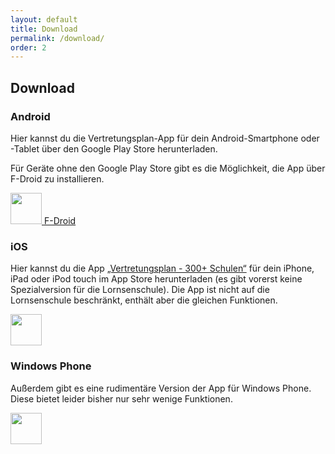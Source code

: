 ```yaml
---
layout: default
title: Download
permalink: /download/
order: 2
---
```


Download
--------

### Android

Hier kannst du die Vertretungsplan-App für dein Android-Smartphone oder -Tablet über den Google Play Store
herunterladen.

Für Geräte ohne den Google Play Store gibt es die Möglichkeit, die App über F-Droid zu installieren.

<a class="btn btn-primary btn-embossed" href="https://play.google.com/store/apps/details?id={{ site.android_packagename }}">
    <img height="50" src="{{ '/img/google_play.svg' | prepend: site.baseurl }}"/>
</a>

<a class="btn btn-primary btn-embossed" href="https://fdroid.rami.io/">
    F-Droid
</a>

### iOS

Hier kannst du die App [„Vertretungsplan - 300+ Schulen“](https://vertretungsplan.me/) für dein iPhone, iPad oder iPod
touch im App Store herunterladen (es gibt vorerst keine Spezialversion für die Lornsenschule). Die App ist nicht auf die
Lornsenschule beschränkt, enthält aber die gleichen Funktionen.

<a class="btn btn-primary btn-embossed" href="https://itunes.apple.com/de/app/id{{ site.apple_app_id }}?mt=8">
    <img height="50" src="{{ '/img/apple_app_store.svg' | prepend: site.baseurl }}"/>
</a>

### Windows Phone

Außerdem gibt es eine rudimentäre Version der App für Windows Phone. Diese bietet leider bisher nur sehr wenige Funktionen.

<a class="btn btn-primary btn-embossed" href="{{ site.windows_phone_url }}">
    <img height="50" src="{{ '/img/microsoft.svg' | prepend: site.baseurl }}"/>
</a>